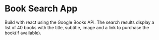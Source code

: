 # Book Search App

Build with react using the Google Books API. 
The search results display a list of 40 books with the title, subtitle, image and a link to purchase the book(if available).
